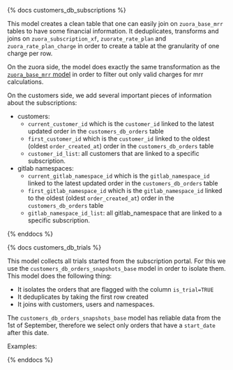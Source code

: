{% docs customers_db_subscriptions %}

This model creates a clean table that one can easily join on `zuora_base_mrr` tables to have some financial information. It deduplicates, transforms and joins on `zuora_subscription_xf`, `zuorate_rate_plan` and `zuora_rate_plan_charge` in order to create a table at the granularity of one charge per row.

On the zuora side, the model does exactly the same transformation as the [`zuora_base_mrr` model](LINK) in order to filter out only valid charges for mrr calculations.

On the customers side, we add several important pieces of information about the subscriptions:

* customers: 
  * `current_customer_id` which is the `customer_id` linked to the latest updated order in the `customers_db_orders` table 
  * `first_customer_id` which is the `customer_id` linked to the oldest (oldest `order_created_at`) order in the `customers_db_orders` table
  * `customer_id_list`: all customers that are linked to a specific subscription.  
* gitlab namespaces: 
  * `current_gitlab_namespace_id` which is the `gitlab_namespace_id` linked to the latest updated order in the `customers_db_orders` table 
  * `first_gitlab_namespace_id` which is the `gitlab_namespace_id` linked to the oldest (oldest `order_created_at`) order in the `customers_db_orders` table
  * `gitlab_namespace_id_list`: all gitlab_namespace that are linked to a specific subscription.

{% enddocs %}

{% docs customers_db_trials %}

This model collects all trials started from the subscription portal. For this we use the `customers_db_orders_snapshots_base` model in order to isolate them. This model does the following thing:

* It isolates the orders that are flagged with the column `is_trial=TRUE`
* It deduplicates by taking the first row created
* It joins with customers, users and namespaces. 

The `customers_db_orders_snapshots_base` model has reliable data from the 1st of September, therefore we select only orders that have a `start_date` after this date.

Examples:



{% enddocs %}
